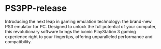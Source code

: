 # PS3PP-release
 Introducing the next leap in gaming emulation technology: the brand-new PS3 emulator for PC. Designed to unlock the full potential of your computer, this revolutionary software brings the iconic PlayStation 3 gaming experience right to your fingertips, offering unparalleled performance and compatibility.
